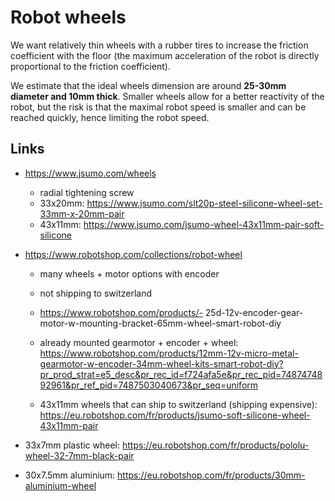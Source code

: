 # Robot wheels

We want relatively thin wheels with a rubber tires to increase the friction coefficient with the floor (the maximum acceleration of the robot is directly proportional to the friction coefficient).

We estimate that the ideal wheels dimension are around **25-30mm diameter and 10mm thick**. Smaller wheels allow for a better reactivity of the robot, but the risk is that the maximal robot speed is smaller and can be reached quickly, hence limiting the robot speed.

## Links

- https://www.jsumo.com/wheels
  - radial tightening screw
  - 33x20mm: https://www.jsumo.com/slt20p-steel-silicone-wheel-set-33mm-x-20mm-pair
  - 43x11mm: https://www.jsumo.com/jsumo-wheel-43x11mm-pair-soft-silicone
- https://www.robotshop.com/collections/robot-wheel

  - many wheels + motor options with encoder
  - not shipping to switzerland
  - https://www.robotshop.com/products/- 25d-12v-encoder-gear-motor-w-mounting-bracket-65mm-wheel-smart-robot-diy
  - already mounted gearmotor + encoder + wheel: https://www.robotshop.com/products/12mm-12v-micro-metal-gearmotor-w-encoder-34mm-wheel-kits-smart-robot-diy?pr_prod_strat=e5_desc&pr_rec_id=f724afa5e&pr_rec_pid=7487474892961&pr_ref_pid=7487503040673&pr_seq=uniform

  - 43x11mm wheels that can ship to switzerland (shipping expensive): https://eu.robotshop.com/fr/products/jsumo-soft-silicone-wheel-43x11mm-pair

- 33x7mm plastic wheel: https://eu.robotshop.com/fr/products/pololu-wheel-32-7mm-black-pair
- 30x7.5mm aluminium: https://eu.robotshop.com/fr/products/30mm-aluminium-wheel
